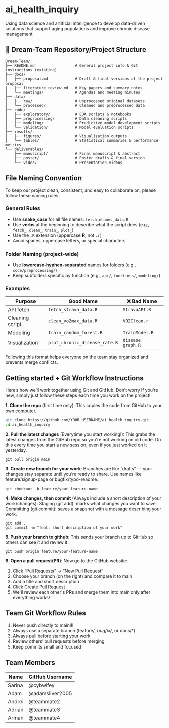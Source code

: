# ai_health_inquiry
Using data science and artificial intelligence to develop data-driven solutions that support aging populations and improve chronic disease management


## 📁 Dream-Team Repository/Project Structure
```
Dream-Team/
├── README.md                  # General project info & Git instructions (existing)
├── docs/
│   ├── proposal.md            # Draft & final versions of the project proposal
│   ├── literature_review.md   # Key papers and summary notes
│   └── meetings/              # Agendas and meeting minutes
├── data/
│   ├── raw/                   # Unprocessed original datasets
│   └── processed/             # Cleaned and preprocessed data
├── code/
│   ├── exploratory/           # EDA scripts & notebooks
│   ├── preprocessing/         # Data cleaning scripts
│   ├── modeling/              # Predictive model development scripts
│   └── validation/            # Model evaluation scripts
├── results/
│   ├── figures/               # Visualization outputs
│   └── tables/                # Statistical summaries & performance metrics
└── deliverables/
    ├── manuscript/            # Final manuscript & abstract
    ├── poster/                # Poster drafts & final version
    └── video/                 # Presentation videos
```
## File Naming Convention

To keep our project clean, consistent, and easy to collaborate on, please follow these naming rules:

### General Rules

- Use **snake_case** for all file names: `fetch_nhanes_data.R`
- Use **verbs** at the beginning to describe what the script does (e.g., `fetch_`, `clean_`, `train_`, `plot_`)
- Use the `.R` extension (uppercase **R**, not `.r`)
- Avoid spaces, uppercase letters, or special characters

### Folder Naming (project-wide)

- Use **lowercase-hyphen-separated** names for folders (e.g., `code/preprocessing/`)
- Keep subfolders specific by function (e.g., `api/`, `functions/`, `modeling/`)

### Examples

| Purpose             | Good Name                      | ❌ Bad Name             |
|---------------------|--------------------------------|-------------------------|
| API fetch           | `fetch_strava_data.R`          | `StravaAPI.R`           |
| Cleaning script     | `clean_vo2max_data.R`          | `VO2Clean.r`            |
| Modeling            | `train_random_forest.R`        | `TrainModel.R`          |
| Visualization       | `plot_chronic_disease_rate.R`  | `disease graph.R`       |

Following this format helps everyone on the team stay organized and prevents merge conflicts.



## Getting started + Git Workflow Instructions
Here’s how we’ll work together using Git and GitHub. Don’t worry if you’re new, simply just follow these steps each time you work on the project!


**1. Clone the repo** (first time only):
This copies the code from GitHub to your own computer.

```bash
git clone https://github.com/YOUR_USERNAME/ai_health_inquiry.git
cd ai_health_inquiry
```



**2. Pull the latest changes** (Everytime you start working!):
This grabs the latest changes from the GitHub repo so you're not working on old code.
Do this every time you start a new session, even if you just worked on it yesterday.

```
git pull origin main
```


**3. Create new branch for your work**:
Branches are like “drafts” — your changes stay separate until you’re ready to share.
Use names like feature/signup-page or bugfix/typo-readme.

```
git checkout -b feature/your-feature-name
```


**4. Make changes, then commit** (Always include a short description of your work/changes):
Staging (git add): marks what changes you want to save.
Committing (git commit): saves a snapshot with a message describing your work.

```
git add .
git commit -m "feat: short description of your work"
```


**5. Push your branch to github**:
This sends your branch up to GitHub so others can see it and review it.

```
git push origin feature/your-feature-name
```


**6. Open a pull request(PR)**:
Now go to the GitHub website:
  1. Click “Pull Requests” → “New Pull Request”
  2. Choose your branch (on the right) and compare it to main
  3. Add a title and short description
  4. Click Create Pull Request
  5. We'll review each other's PRs and merge them into main only after everything works!


##  Team Git Workflow Rules
  1. Never push directly to main!!!
  2. Always use a separate branch (feature/*, bugfix/*, or docs/*)
  3. Always pull before starting your work
  4. Review others’ pull requests before merging
  5. Keep commits small and focused



## Team Members
| Name       | GitHub Username |
| ---------- | --------------- |
| Sarina     | @cybwifey       |
| Adam       | @adamsilver2005 |
| Andrei     | @teammate2      | 
| Adrian     | @teammate3      |
| Arman      | @teammate4      |



